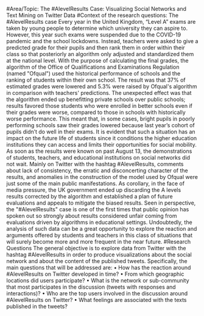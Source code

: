 #Area/Topic: 
The #AlevelResults Case: Visualizing Social Networks and Text Mining on Twitter Data
#Context of the research questions: The #AlevelResults case 
Every year in the United Kingdom, “Level A” exams are taken by young people to determine which university they can aspire to. However, this year such exams were suspended due to the COVID-19 pandemic and the school lockdowns. Instead, teachers were asked to give a predicted grade for their pupils and then rank them in order within their class so that posteriorly an algorithm only adjusted and standardized them at the national level.
With the purpose of calculating the final grades, the algorithm of the Office of Qualifications and Examinations Regulation (named "Ofqual") used the historical performance of schools and the ranking of students within their own school. 
The result was that 37% of estimated grades were lowered and 5.3% were raised by Ofqual's algorithm in comparison with teachers' predictions. The unexpected effect was that the algorithm ended up benefitting private schools over public schools; results favored those students who were enrolled in better schools even if their grades were worse, compared to those in schools with historically worse performance. This meant that, in some cases, bright pupils in poorly performing schools saw their grades lowered because last year’s cohort of pupils didn’t do well in their exams.
It is evident that such a situation has an impact on the future life of students since it conditions the higher education institutions they can access and limits their opportunities for social mobility.
As soon as the results were known on past August 13, the demonstrations of students, teachers, and educational institutions on social networks did not wait. Mainly on Twitter with the hashtag #AlevelResults, comments about lack of consistency, the erratic and disconcerting character of the results, and anomalies in the construction of the model used by Ofqual were just some of the main public manifestations.
As corollary, in the face of media pressure, the UK government ended up discarding the A levels results corrected by the algorithm and established a plan of future evaluations and appeals to mitigate the biased results.
Seen in perspective, the "#AlevelResults" case is one of the first times that public opinion has spoken out so strongly about results considered unfair coming from evaluations driven by algorithms in educational settings. Undoubtedly, the analysis of such data can be a great opportunity to explore the reaction and arguments offered by students and teachers in this class of situations that will surely become more and more frequent in the near future.
#Research Questions
The general objective is to explore data from Twitter with the hashtag #AlevelResults in order to produce visualizations about the social network and about the content of the published tweets.
Specifically, the main questions that will be addressed are:
• How has the reaction around #AlevelResults on Twitter developed in time?
• From which geographic locations did users participate?
• What is the network or sub-community that most participates in the discussion (tweets with responses and interactions)?
• Who are the top users involved in the discussion around #AlevelResults on Twitter?
• What feelings are associated with the texts published in the tweets?
